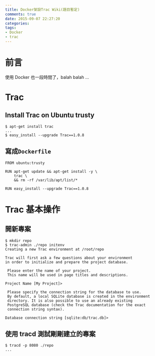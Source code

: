 ```yaml
---
title: Docker架設Trac Wiki(題目暫定)
comments: true
date: 2015-09-07 22:27:20
categories:
tags:
- Docker
- trac
---
```


# 前言

使用 Docker 也一段時間了，balah balah ...

# Trac

## Install Trac on Ubuntu trusty

```shell
$ apt-get install trac
...
$ easy_install --upgrade Trac==1.0.8
```

## 寫成`Dockerfile`

```docker
FROM ubuntu:trusty

RUN apt-get update && apt-get install -y \
    trac \
    && rm -rf /var/lib/apt/list/*

RUN easy_install --upgrade Trac==1.0.8
```

# Trac 基本操作

## 開新專案

```shell
$ mkdir repo
$ trac-admin ./repo initenv
Creating a new Trac environment at /root/repo

Trac will first ask a few questions about your environment
in order to initialize and prepare the project database.

 Please enter the name of your project.
 This name will be used in page titles and descriptions.

Project Name [My Project]>

 Please specify the connection string for the database to use.
 By default, a local SQLite database is created in the environment
 directory. It is also possible to use an already existing
 PostgreSQL database (check the Trac documentation for the exact
 connection string syntax).

Database connection string [sqlite:db/trac.db]>
```

## 使用 tracd 測試剛剛建立的專案

```shell
$ tracd -p 8080 ./repo
...
```
